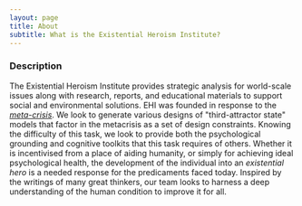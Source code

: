 ```yaml
---
layout: page
title: About
subtitle: What is the Existential Heroism Institute?
---
```

### Description
The Existential Heroism Institute provides strategic analysis for world-scale issues along with research, reports, and educational materials to support social and environmental solutions. EHI was founded in response to the [*meta-crisis*](https://metacrisis.org/META-CRISIS/00.+%F0%9F%91%8B+About/Start+Here). We look to generate various designs of "third-attractor state" models that factor in the metacrisis as a set of design constraints. Knowing the difficulty of this task, we look to provide both the psychological grounding and cognitive toolkits that this task requires of others. Whether it is incentivised from a place of aiding humanity, or simply for achieving ideal psychological health, the development of the individual into an *existential hero* is a needed response for the predicaments faced today. Inspired by the writings of many great thinkers, our team looks to harness a deep understanding of the human condition to improve it for all.




